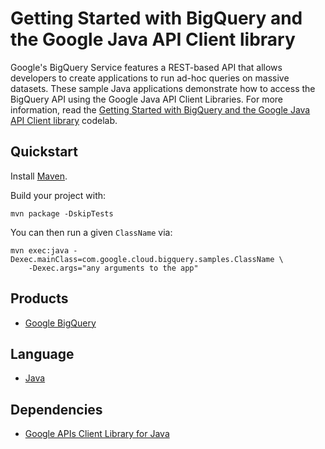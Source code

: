 # Getting Started with BigQuery and the Google Java API Client library

Google's BigQuery Service features a REST-based API that allows developers to create applications to run ad-hoc queries on massive datasets. These sample Java applications demonstrate how to access the BigQuery API using the Google Java API Client Libraries. For more information, read the [Getting Started with BigQuery and the Google Java API Client library][1] codelab.

## Quickstart

Install [Maven](http://maven.apache.org/).

Build your project with:

	mvn package -DskipTests

You can then run a given `ClassName` via:

	mvn exec:java -Dexec.mainClass=com.google.cloud.bigquery.samples.ClassName \
		-Dexec.args="any arguments to the app"

## Products
- [Google BigQuery][2]

## Language
- [Java][3]

## Dependencies
- [Google APIs Client Library for Java][4]

[1]: https://cloud.google.com/bigquery/bigquery-api-quickstart
[2]: https://developers.google.com/bigquery
[3]: https://java.com
[4]: http://code.google.com/p/google-api-java-client/

